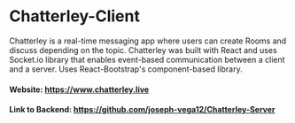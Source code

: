 # Chatterley-Client
Chatterley is a real-time messaging app where users can create Rooms and discuss depending on the topic. Chatterley was built with React and uses Socket.io library that enables event-based communication between a client and a server. Uses React-Bootstrap's component-based library.
#### Website: https://www.chatterley.live
#### Link to Backend: https://github.com/joseph-vega12/Chatterley-Server
